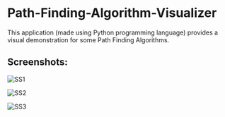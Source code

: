 # Path-Finding-Algorithm-Visualizer
This application (made using Python programming language) provides a visual demonstration for some Path Finding Algorithms.

## Screenshots:
![SS1](https://user-images.githubusercontent.com/67684910/132895572-843adce8-f72f-4946-a4ff-0e52b2fcc82a.PNG)

![SS2](https://user-images.githubusercontent.com/67684910/132895585-384b30a8-1aec-4474-846b-fc4e999ee988.PNG)

![SS3](https://user-images.githubusercontent.com/67684910/132895601-1ef88137-e843-4a1d-9934-4e9360bc29a3.PNG)
